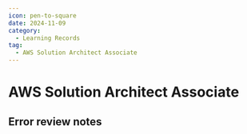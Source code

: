 ```yaml
---
icon: pen-to-square
date: 2024-11-09
category:
  - Learning Records
tag:
  - AWS Solution Architect Associate 
---
```


# AWS Solution Architect Associate 
## Error review notes